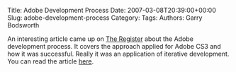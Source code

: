 Title: Adobe Development Process
Date: 2007-03-08T20:39:00+00:00
Slug: adobe-development-process
Category: 
Tags: 
Authors: Garry Bodsworth

An interesting article came up on <a href="http://www.theregister.co.uk">The Register</a> about the Adobe development process.  It covers the approach applied for Adobe CS3 and how it was successful.  Really it was an application of iterative development.  You can read the article <a href="http://www.regdeveloper.co.uk/2007/03/08/adobe_cs3_development/">here</a>.
